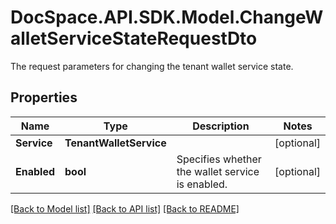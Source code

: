 # DocSpace.API.SDK.Model.ChangeWalletServiceStateRequestDto
The request parameters for changing the tenant wallet service state.

## Properties

Name | Type | Description | Notes
------------ | ------------- | ------------- | -------------
**Service** | **TenantWalletService** |  | [optional] 
**Enabled** | **bool** | Specifies whether the wallet service is enabled. | [optional] 

[[Back to Model list]](../README.md#documentation-for-models) [[Back to API list]](../README.md#documentation-for-api-endpoints) [[Back to README]](../README.md)

